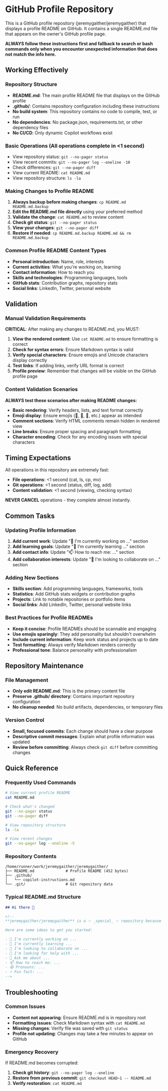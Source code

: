 # GitHub Profile Repository

This is a GitHub profile repository (jeremygaither/jeremygaither) that displays a profile README on GitHub. It contains a single README.md file that appears on the owner's GitHub profile page.

**ALWAYS follow these instructions first and fallback to search or bash commands only when you encounter unexpected information that does not match the info here.**

## Working Effectively

### Repository Structure
- **README.md**: The main profile README file that displays on the GitHub profile
- **.github/**: Contains repository configuration including these instructions
- **No build system**: This repository contains no code to compile, test, or run
- **No dependencies**: No package.json, requirements.txt, or other dependency files
- **No CI/CD**: Only dynamic Copilot workflows exist

### Basic Operations (All operations complete in <1 second)
- View repository status: `git --no-pager status`
- View recent commits: `git --no-pager log --oneline -10`
- Check differences: `git --no-pager diff`
- View current README: `cat README.md`
- View repository structure: `ls -la`

### Making Changes to Profile README
1. **Always backup before making changes**: `cp README.md README.md.backup`
2. **Edit the README.md file directly** using your preferred method
3. **Validate the change**: `cat README.md` to review content
4. **Check git status**: `git --no-pager status`
5. **View your changes**: `git --no-pager diff`
6. **Restore if needed**: `cp README.md.backup README.md && rm README.md.backup`

### Common Profile README Content Types
- **Personal introduction**: Name, role, interests
- **Current activities**: What you're working on, learning
- **Contact information**: How to reach you
- **Skills and technologies**: Programming languages, tools
- **GitHub stats**: Contribution graphs, repository stats
- **Social links**: LinkedIn, Twitter, personal website

## Validation

### Manual Validation Requirements
**CRITICAL**: After making any changes to README.md, you MUST:
1. **View the rendered content**: Use `cat README.md` to ensure formatting is correct
2. **Check for syntax errors**: Ensure Markdown syntax is valid
3. **Verify special characters**: Ensure emojis and Unicode characters display correctly
4. **Test links**: If adding links, verify URL format is correct
5. **Profile preview**: Remember that changes will be visible on the GitHub profile page

### Content Validation Scenarios
**ALWAYS test these scenarios after making README changes:**
- **Basic rendering**: Verify headers, lists, and text format correctly
- **Emoji display**: Ensure emojis (👋, 🔭, 🌱, etc.) appear as intended
- **Comment sections**: Verify HTML comments remain hidden in rendered view
- **Line breaks**: Ensure proper spacing and paragraph formatting
- **Character encoding**: Check for any encoding issues with special characters

## Timing Expectations

All operations in this repository are extremely fast:
- **File operations**: <1 second (cat, ls, cp, mv)
- **Git operations**: <1 second (status, diff, log, add)
- **Content validation**: <1 second (viewing, checking syntax)

**NEVER CANCEL** operations - they complete almost instantly.

## Common Tasks

### Updating Profile Information
1. **Add current work**: Update "🔭 I'm currently working on ..." section
2. **Add learning goals**: Update "🌱 I'm currently learning ..." section  
3. **Add contact info**: Update "📫 How to reach me: ..." section
4. **Add collaboration interests**: Update "👯 I'm looking to collaborate on ..." section

### Adding New Sections
- **Skills section**: Add programming languages, frameworks, tools
- **Statistics**: Add GitHub stats widgets or contribution graphs
- **Projects**: Link to notable repositories or portfolio items
- **Social links**: Add LinkedIn, Twitter, personal website links

### Best Practices for Profile READMEs
- **Keep it concise**: Profile READMEs should be scannable and engaging
- **Use emojis sparingly**: They add personality but shouldn't overwhelm
- **Include current information**: Keep work status and projects up to date
- **Test formatting**: Always verify Markdown renders correctly
- **Professional tone**: Balance personality with professionalism

## Repository Maintenance

### File Management
- **Only edit README.md**: This is the primary content file
- **Preserve .github/ directory**: Contains important repository configuration
- **No cleanup needed**: No build artifacts, dependencies, or temporary files

### Version Control
- **Small, focused commits**: Each change should have a clear purpose
- **Descriptive commit messages**: Explain what profile information was updated
- **Review before committing**: Always check `git diff` before committing changes

## Quick Reference

### Frequently Used Commands
```bash
# View current profile README
cat README.md

# Check what's changed
git --no-pager status
git --no-pager diff

# View repository structure  
ls -la

# View recent changes
git --no-pager log --oneline -5
```

### Repository Contents
```
/home/runner/work/jeremygaither/jeremygaither/
├── README.md              # Profile README (452 bytes)
├── .github/
│   └── copilot-instructions.md
└── .git/                  # Git repository data
```

### Typical README.md Structure
```markdown
## Hi there 👋

<!--
**jeremygaither/jeremygaither** is a ✨ _special_ ✨ repository because its `README.md` (this file) appears on your GitHub profile.

Here are some ideas to get you started:

- 🔭 I'm currently working on ...
- 🌱 I'm currently learning ...
- 👯 I'm looking to collaborate on ...
- 🤔 I'm looking for help with ...
- 💬 Ask me about ...
- 📫 How to reach me: ...
- 😄 Pronouns: ...
- ⚡ Fun fact: ...
-->
```

## Troubleshooting

### Common Issues
- **Content not appearing**: Ensure README.md is in repository root
- **Formatting issues**: Check Markdown syntax with `cat README.md`
- **Missing changes**: Verify file was saved with `git status`
- **Profile not updating**: Changes may take a few minutes to appear on GitHub

### Emergency Recovery
If README.md becomes corrupted:
1. **Check git history**: `git --no-pager log --oneline`
2. **Restore from previous commit**: `git checkout HEAD~1 -- README.md`
3. **Verify restoration**: `cat README.md`